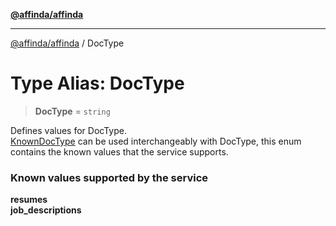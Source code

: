 [**@affinda/affinda**](../README.md)

***

[@affinda/affinda](../globals.md) / DocType

# Type Alias: DocType

> **DocType** = `string`

Defines values for DocType. \
[KnownDocType](../enumerations/KnownDocType.md) can be used interchangeably with DocType,
 this enum contains the known values that the service supports.
### Known values supported by the service
**resumes** \
**job_descriptions**
